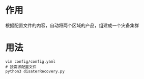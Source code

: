 # 作用
根据配置文件的内容，自动将两个区域的产品，组建成一个灾备集群

# 用法
``` shell 
vim config/config.yaml
# 按需求配置文件 
python3 disaterRecovery.py
```

